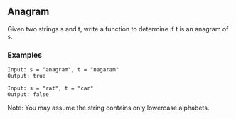 ## Anagram

Given two strings s and t, write a function to determine if t is an anagram of s.

### Examples
```
Input: s = "anagram", t = "nagaram"
Output: true
```

```
Input: s = "rat", t = "car"
Output: false
```

Note:
You may assume the string contains only lowercase alphabets.


